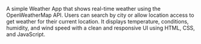 A simple Weather App that shows real-time weather using the OpenWeatherMap API. Users can search by city or allow location access to get weather for their current location. It displays temperature, conditions, humidity, and wind speed with a clean and responsive UI using HTML, CSS, and JavaScript.
